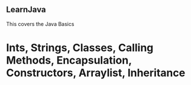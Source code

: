 ## LearnJava
This covers the Java Basics
# Ints, Strings, Classes, Calling Methods, Encapsulation, Constructors, Arraylist, Inheritance
